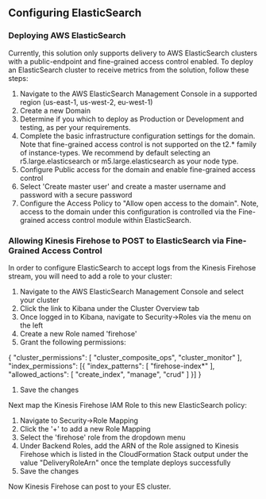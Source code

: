 ## Configuring ElasticSearch

### Deploying AWS ElasticSearch

Currently, this solution only supports delivery to AWS ElasticSearch clusters with a public-endpoint and fine-grained access control enabled. To deploy an ElasticSearch cluster to receive metrics from the solution, follow these steps:

1. Navigate to the AWS ElasticSearch Management Console in a supported region (us-east-1, us-west-2, eu-west-1)
1. Create a new Domain
1. Determine if you which to deploy as Production or Development and testing, as per your requirements.
1. Complete the basic infrastructure configuration settings for the domain. Note that fine-grained access control is not supported on the t2.* family of instance-types. We recommend by default selecting an r5.large.elasticsearch or m5.large.elasticsearch as your node type. 
1. Configure Public access for the domain and enable fine-grained access control
1. Select 'Create master user' and create a master username and password with a secure password
1. Configure the Access Policy to "Allow open access to the domain". Note, access to the domain under this configuration is controlled via the Fine-grained access control module within ElasticSearch.


### Allowing Kinesis Firehose to POST to ElasticSearch via Fine-Grained Access Control

In order to configure ElasticSearch to accept logs from the Kinesis Firehose stream, you will need to add a role to your cluster:

1. Navigate to the AWS ElasticSearch Management Console and select your cluster
1. Click the link to Kibana under the Cluster Overview tab
1. Once logged in to Kibana, navigate to Security->Roles via the menu on the left
1. Create a new Role named 'firehose'
1. Grant the following permissions:

{
  "cluster_permissions": [
    "cluster_composite_ops",
    "cluster_monitor"
  ],
  "index_permissions": [{
    "index_patterns": [
      "firehose-index*"
    ],
    "allowed_actions": [
      "create_index",
      "manage",
      "crud"
    ]
  }]
}
1. Save the changes

Next map the Kinesis Firehose IAM Role to this new ElasticSearch policy:

1. Navigate to Security->Role Mapping
1. Click the '+' to add a new Role Mapping
1. Select the 'firehose' role from the dropdown menu
1. Under Backend Roles, add the ARN of the Role assigned to Kinesis Firehose which is listed in the CloudFormation Stack output under the value "DeliveryRoleArn" once the template deploys successfully
1. Save the changes

Now Kinesis Firehose can post to your ES cluster. 